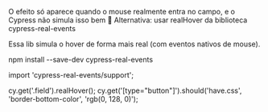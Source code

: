 O efeito só aparece quando o mouse realmente entra no campo, e o Cypress não simula isso bem
🔁 Alternativa: usar realHover da biblioteca cypress-real-events

Essa lib simula o hover de forma mais real (com eventos nativos de mouse).

npm install --save-dev cypress-real-events

import 'cypress-real-events/support';

cy.get('.field').realHover();
cy.get('[type="button"]').should('have.css', 'border-bottom-color', 'rgb(0, 128, 0)');



